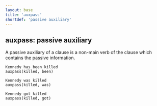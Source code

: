```yaml
---
layout: base
title: 'auxpass'
shortdef: 'passive auxiliary'
---
```


## auxpass: passive auxiliary

A passive auxiliary of a clause is a non-main verb of the clause which
contains the passive information.

~~~ sdparse
Kennedy has been killed
auxpass(killed, been)
~~~

~~~ sdparse
Kennedy was killed
auxpass(killed, was)
~~~

~~~ sdparse
Kennedy got killed
auxpass(killed, got)
~~~
